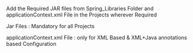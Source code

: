 Add the Required JAR files from Spring_Libraries Folder and applicationContext.xml File in the Projects wherever Required

Jar Files                   : Mandatory for all Projects

applicationContext.xml File : only for XML Based & XML+Java annotations based Configuration
